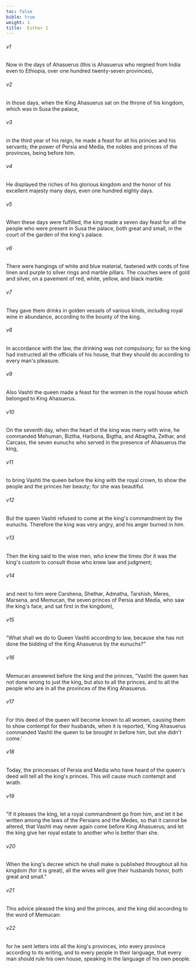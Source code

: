 ```yaml
---
toc: false
bible: true
weight: 1
title:  Esther 1
---
```




###### v1 
Now in the days of Ahasuerus (this is Ahasuerus who reigned from India even to Ethiopia, over one hundred twenty-seven provinces), 

###### v2 
in those days, when the King Ahasuerus sat on the throne of his kingdom, which was in Susa the palace, 

###### v3 
in the third year of his reign, he made a feast for all his princes and his servants; the power of Persia and Media, the nobles and princes of the provinces, being before him. 

###### v4 
He displayed the riches of his glorious kingdom and the honor of his excellent majesty many days, even one hundred eighty days. 

###### v5 
When these days were fulfilled, the king made a seven day feast for all the people who were present in Susa the palace, both great and small, in the court of the garden of the king's palace. 

###### v6 
There were hangings of white and blue material, fastened with cords of fine linen and purple to silver rings and marble pillars. The couches were of gold and silver, on a pavement of red, white, yellow, and black marble. 

###### v7 
They gave them drinks in golden vessels of various kinds, including royal wine in abundance, according to the bounty of the king. 

###### v8 
In accordance with the law, the drinking was not compulsory; for so the king had instructed all the officials of his house, that they should do according to every man's pleasure. 

###### v9 
Also Vashti the queen made a feast for the women in the royal house which belonged to King Ahasuerus. 

###### v10 
On the seventh day, when the heart of the king was merry with wine, he commanded Mehuman, Biztha, Harbona, Bigtha, and Abagtha, Zethar, and Carcass, the seven eunuchs who served in the presence of Ahasuerus the king, 

###### v11 
to bring Vashti the queen before the king with the royal crown, to show the people and the princes her beauty; for she was beautiful. 

###### v12 
But the queen Vashti refused to come at the king's commandment by the eunuchs. Therefore the king was very angry, and his anger burned in him. 

###### v13 
Then the king said to the wise men, who knew the times (for it was the king's custom to consult those who knew law and judgment; 

###### v14 
and next to him were Carshena, Shethar, Admatha, Tarshish, Meres, Marsena, and Memucan, the seven princes of Persia and Media, who saw the king's face, and sat first in the kingdom), 

###### v15 
"What shall we do to Queen Vashti according to law, because she has not done the bidding of the King Ahasuerus by the eunuchs?" 

###### v16 
Memucan answered before the king and the princes, "Vashti the queen has not done wrong to just the king, but also to all the princes, and to all the people who are in all the provinces of the King Ahasuerus. 

###### v17 
For this deed of the queen will become known to all women, causing them to show contempt for their husbands, when it is reported, 'King Ahasuerus commanded Vashti the queen to be brought in before him, but she didn't come.' 

###### v18 
Today, the princesses of Persia and Media who have heard of the queen's deed will tell all the king's princes. This will cause much contempt and wrath. 

###### v19 
"If it pleases the king, let a royal commandment go from him, and let it be written among the laws of the Persians and the Medes, so that it cannot be altered, that Vashti may never again come before King Ahasuerus; and let the king give her royal estate to another who is better than she. 

###### v20 
When the king's decree which he shall make is published throughout all his kingdom (for it is great), all the wives will give their husbands honor, both great and small." 

###### v21 
This advice pleased the king and the princes, and the king did according to the word of Memucan: 

###### v22 
for he sent letters into all the king's provinces, into every province according to its writing, and to every people in their language, that every man should rule his own house, speaking in the language of his own people.
